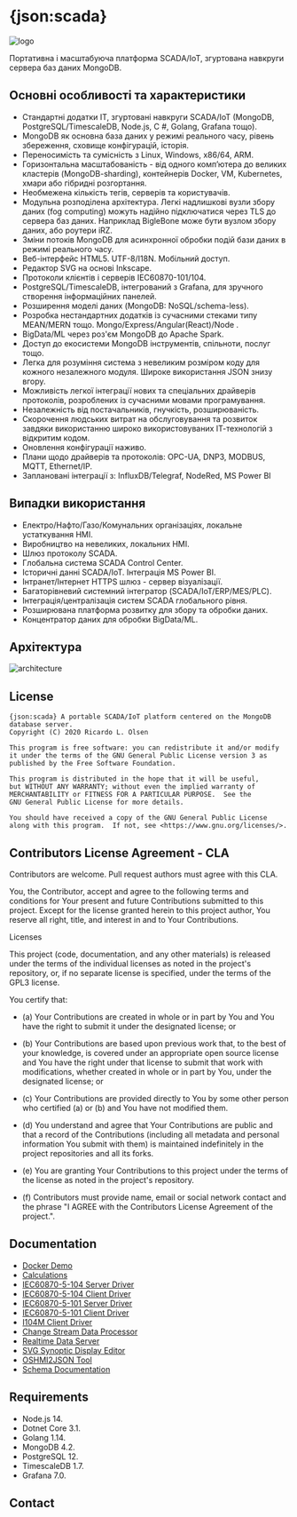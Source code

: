 # {json:scada}

![logo](/src/htdocs/images/json-scada.svg "{json:scada} Logo")

Портативна і масштабуюча платформа SCADA/IoT, згуртована навкруги сервера баз даних MongoDB.

## Основні особливості та характеристики

- Стандартні додатки ІТ, згуртовані навкруги SCADA/IoT (MongoDB, PostgreSQL/TimescaleDB, Node.js, C #, Golang, Grafana тощо).
- MongoDB як основна база даних у режимі реального часу, рівень збереження, сховище конфігурацій, історія.
- Переносимість та сумісність з Linux, Windows, x86/64, ARM.
- Горизонтальна масштабованість - від одного комп’ютера до великих кластерів (MongoDB-sharding), контейнерів Docker, VM, Kubernetes, хмари або гібридні розгортання.
- Необмежена кількість тегів, серверів та користувачів.
- Модульна розподілена архітектура. Легкі надлишкові вузли збору даних (fog computing) можуть надійно підключатися через TLS до сервера баз даних. Наприклад BigleBone може бути вузлом збору даних, або роутери iRZ.
- Зміни потоків MongoDB для асинхронної обробки подій бази даних в режимі реального часу.
- Веб-інтерфейс HTML5. UTF-8/I18N. Мобільний доступ.
- Редактор SVG на основі Inkscape.
- Протоколи клієнтів і серверів IEC60870-101/104.
- PostgreSQL/TimescaleDB, інтегрований з Grafana, для зручного створення інформаційних панелей.
- Розширення моделі даних (MongoDB: NoSQL/schema-less).
- Розробка нестандартних додатків із сучасними стеками типу MEAN/MERN тощо. Mongo/Express/Angular(React)/Node .
- BigData/ML через роз'єм MongoDB до Apache Spark.
- Доступ до екосистеми MongoDB інструментів, спільноти, послуг тощо.
- Легка для розуміння система з невеликим розміром коду для кожного незалежного модуля. Широке використання JSON знизу вгору.
- Можливість легкої інтеграції нових та спеціальних драйверів протоколів, розроблених із сучасними мовами програмування.
- Незалежність від постачальників, гнучкість, розширюваність.
- Скорочення людських витрат на обслуговування та розвиток завдяки використанню широко використовуваних ІТ-технологій з відкритим кодом.
- Оновлення конфігурації наживо.
- Плани щодо драйверів та протоколів: OPC-UA, DNP3, MODBUS, MQTT, Ethernet/IP.
- Заплановані інтеграції з: InfluxDB/Telegraf, NodeRed, MS Power BI

## Випадки використання

- Електро/Нафто/Газо/Комунальних організаціях, локальне устаткування HMI.
- Виробництво на невеликих, локальних HMI.
- Шлюз протоколу SCADA.
- Глобальна система SCADA Control Center.
- Історичні данні SCADA/IoT. Інтеграція MS Power BI.
- Інтранет/Інтернет HTTPS шлюз - сервер візуалізації.
- Багаторівневий системний інтегратор (SCADA/IoT/ERP/MES/PLC).
- Інтеграція/централізація систем SCADA глобального рівня.
- Розширювана платформа розвитку для збору та обробки даних.
- Концентратор даних для обробки BigData/ML.

## Архітектура

![architecture](https://github.com/joyshmitz/json-scada/blob/master/docs/ua_JSON-SCADA_ARCHITECTURE.png "{json:scada} Architecture")

## License

    {json:scada} A portable SCADA/IoT platform centered on the MongoDB database server.
    Copyright (C) 2020 Ricardo L. Olsen

    This program is free software: you can redistribute it and/or modify
    it under the terms of the GNU General Public License version 3 as published by the Free Software Foundation.

    This program is distributed in the hope that it will be useful,
    but WITHOUT ANY WARRANTY; without even the implied warranty of
    MERCHANTABILITY or FITNESS FOR A PARTICULAR PURPOSE.  See the
    GNU General Public License for more details.

    You should have received a copy of the GNU General Public License
    along with this program.  If not, see <https://www.gnu.org/licenses/>.

## Contributors License Agreement - CLA

Contributors are welcome. Pull request authors must agree with this CLA.

You, the Contributor, accept and agree to the following terms and conditions for Your present and future Contributions submitted to this project. Except for the license granted herein to this project author, You reserve all right, title, and interest in and to Your Contributions.

Licenses

This project (code, documentation, and any other materials) is released under the terms of the individual licenses as noted in the project's repository, or, if no separate license is specified, under the terms of the GPL3 license.

You certify that:

- (a) Your Contributions are created in whole or in part by You and You have the right to submit it under the designated license; or

- (b) Your Contributions are based upon previous work that, to the best of your knowledge, is covered under an appropriate open source license and You have the right under that license to submit that work with modifications, whether created in whole or in part by You, under the designated license; or

- (c) Your Contributions are provided directly to You by some other person who certified (a) or (b) and You have not modified them.

- (d) You understand and agree that Your Contributions are public and that a record of the Contributions (including all metadata and personal information You submit with them) is maintained indefinitely in the project repositories and all its forks.

- (e) You are granting Your Contributions to this project under the terms of the license as noted in the project's repository.

- (f) Contributors must provide name, email or social network contact and the phrase "I AGREE with the Contributors License Agreement of the project.".

## Documentation

- [Docker Demo](demo-docker/README.md)
- [Calculations](src/calculations/README.md)
- [IEC60870-5-104 Server Driver](src/lib60870.netcore/iec104server/README.md)
- [IEC60870-5-104 Client Driver](src/lib60870.netcore/iec104client/README.md)
- [IEC60870-5-101 Server Driver](src/lib60870.netcore/iec101server/README.md)
- [IEC60870-5-101 Client Driver](src/lib60870.netcore/iec101client/README.md)
- [I104M Client Driver](src/i104m/README.md)
- [Change Stream Data Processor](src/cs_data_processor/README.md)
- [Realtime Data Server](src/server_realtime/README.md)
- [SVG Synoptic Display Editor](src/svg-display-editor/README.md)
- [OSHMI2JSON Tool](src/oshmi2json/README.md)
- [Schema Documentation](docs/schema.md)

## Requirements

- Node.js 14.
- Dotnet Core 3.1.
- Golang 1.14.
- MongoDB 4.2.
- PostgreSQL 12.
- TimescaleDB 1.7.
- Grafana 7.0.

## Contact
